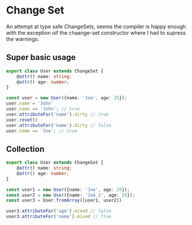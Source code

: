 # Change Set

An attempt at type safe ChangeSets, seems the compiler is happy enough with the exception oif the
chaange-set constructor where I had to supress the warnings.

## Super basic usage
```typescript
export class User extends ChangeSet {
    @attr() name: string;
    @attr() age: number;
}

const user = new User({name: 'Joe', age: 25});
user.name = 'John'
user.name == 'John'; // true
user.attributeFor('name').dirty // true
user.reset()
user.attributeFor('name').dirty // false
user.name == 'Joe'; // true
```

## Collection  
```typescript
export class User extends ChangeSet {
    @attr() name: string;
    @attr() age: number;
}

const user1 = new User({name: 'Joe', age: 25});
const user2 = new User({name: 'Joe 2', age: 25});
const user3 = User.fromArray([user1, user2])

user3.attributeFor('age').mixed // false 
user3.attributeFor('name').mixed // true 
```
